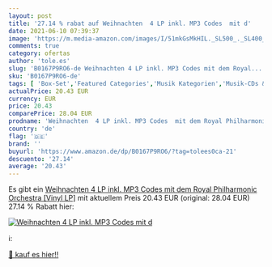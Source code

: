 ```yaml
---
layout: post
title: '27.14 % rabat auf Weihnachten  4 LP inkl. MP3 Codes  mit d'
date: 2021-06-10 07:39:37
image: 'https://m.media-amazon.com/images/I/51mkGsMkHIL._SL500_._SL400_.jpg'
comments: true
category: ofertas
author: 'tole.es'
slug: 'B0167P9RO6-de Weihnachten 4 LP inkl. MP3 Codes mit dem Royal...'
sku: 'B0167P9RO6-de'
tags: [ 'Box-Set','Featured Categories','Musik Kategorien','Musik-CDs & Vinyl','Pop','Vinyl', ]
actualPrice: 20.43 EUR
currency: EUR
price: 20.43
comparePrice: 28.04 EUR
prodname: 'Weihnachten  4 LP inkl. MP3 Codes  mit dem Royal Philharmonic Orchestra  [Vinyl LP]'
country: 'de'
flag: '🇩🇪'
brand: ''
buyurl: 'https://www.amazon.de/dp/B0167P9RO6/?tag=tolees0ca-21'
descuento: '27.14'
average: '20.43'
---
```


Es gibt ein [Weihnachten  4 LP inkl. MP3 Codes  mit dem Royal Philharmonic Orchestra  [Vinyl LP]](https://www.amazon.de/dp/B0167P9RO6/?tag=tolees0ca-21) mit aktuellem Preis 20.43 EUR (original: 28.04 EUR) 27.14 % Rabatt hier:

[![Weihnachten  4 LP inkl. MP3 Codes  mit d](https://m.media-amazon.com/images/I/51mkGsMkHIL._SL500_._SL400_.jpg)](https://www.amazon.de/dp/B0167P9RO6/?tag=tolees0ca-21)

ℹ️:


[🛒 kauf es hier!!](https://www.amazon.de/dp/B0167P9RO6/?tag=tolees0ca-21)
